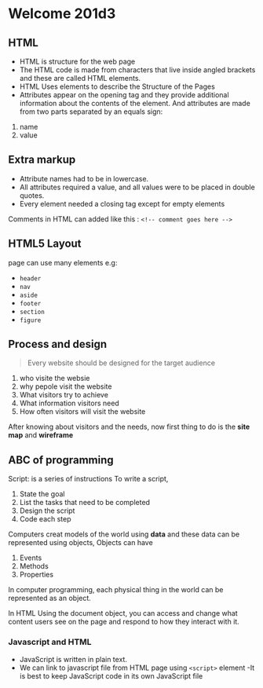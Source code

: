 # Welcome 201d3

## HTML
- HTML is structure for the web page
- The HTML code is made from characters that live inside angled brackets and these are called HTML elements.
- HTML Uses elements to describe the
Structure of the Pages
- Attributes appear on the opening tag and they provide additional information
about the contents of the element. And attributes are made from two parts separated by an equals sign: 
1. name 
2. value

## Extra markup
- Attribute names had to be in lowercase.
- All attributes required a value, and all values were to be placed in double quotes.
- Every element needed a closing tag except for empty elements

Comments in HTML can added like this :
`<!-- comment goes here -->`

## HTML5 Layout
page can use many elements e.g:
* `header`
* `nav`
* `aside`
* `footer`
* `section`
* `figure`

## Process and design
> Every website should be designed for the
target audience

1. who visite the websie
2. why pepole visit the website
3. What visitors try to achieve
4. What information visitors need 
5. How often visitors will visit the website

After knowing about visitors and the needs, now first thing to do is the **site map** and **wireframe**


## ABC of programming
Script: is a series of instructions
To write a script, 
1. State the goal 
2. List the tasks that need to be completed
3. Design the script
4. Code each step

Computers creat models of the world using **data** and these data can be represented using objects, Objects can have 
1. Events
2. Methods
3. Properties

In computer programming, each physical thing in the world can be represented as an object.

In HTML Using the document object, you can access and change what content users see on the page and respond to how they interact with it.

### Javascript and HTML
- JavaScript is written in plain text.
- We can link to javascript file from HTML page using `<script>` element
-It is best to keep JavaScript code in its own JavaScript file
